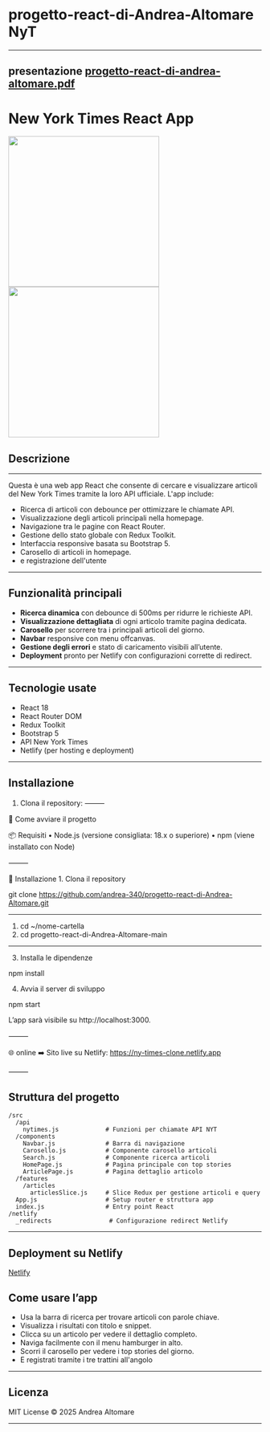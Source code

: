 # progetto-react-di-Andrea-Altomare NyT

---
presentazione
[progetto-react-di-andrea-altomare.pdf](https://github.com/user-attachments/files/20426204/progetto-react-di-andrea-altomare.pdf)
---
# New York Times React App
<img src="https://github.com/user-attachments/assets/534c378e-2ae0-483f-8d15-e6632b03211f" width="300" />
<img src="https://github.com/user-attachments/assets/a4eb0f4d-1075-4cca-bf67-c0af62d588e0" width="300" />




## Descrizione
---
Questa è una web app React che consente di cercare e visualizzare articoli del New York Times tramite la loro API ufficiale. L'app include:

* Ricerca di articoli con debounce per ottimizzare le chiamate API.
* Visualizzazione degli articoli principali nella homepage.
* Navigazione tra le pagine con React Router.
* Gestione dello stato globale con Redux Toolkit.
* Interfaccia responsive basata su Bootstrap 5.
* Carosello di articoli in homepage.
* e registrazione dell'utente

---

## Funzionalità principali

* **Ricerca dinamica** con debounce di 500ms per ridurre le richieste API.
* **Visualizzazione dettagliata** di ogni articolo tramite pagina dedicata.
* **Carosello** per scorrere tra i principali articoli del giorno.
* **Navbar** responsive con menu offcanvas.
* **Gestione degli errori** e stato di caricamento visibili all’utente.
* **Deployment** pronto per Netlify con configurazioni corrette di redirect.

---

## Tecnologie usate

* React 18
* React Router DOM
* Redux Toolkit
* Bootstrap 5
* API New York Times
* Netlify (per hosting e deployment)

---

## Installazione

1. Clona il repository:
⸻

🚀 Come avviare il progetto

📦 Requisiti
	•	Node.js (versione consigliata: 18.x o superiore)
	•	npm (viene installato con Node)

⸻

🔧 Installazione
	1.	Clona il repository

git clone https://github.com/andrea-340/progetto-react-di-Andrea-Altomare.git

---
1. cd ~/nome-cartella
2. cd progetto-react-di-Andrea-Altomare-main
---

3. Installa le dipendenze

 npm install

4. Avvia il server di sviluppo

 npm start

L’app sarà visibile su http://localhost:3000.

⸻

🌐 online
➡️ Sito live su Netlify: https://ny-times-clone.netlify.app

⸻
## Struttura del progetto

```
/src
  /api
    nytimes.js             # Funzioni per chiamate API NYT
  /components
    Navbar.js              # Barra di navigazione
    Carosello.js           # Componente carosello articoli
    Search.js              # Componente ricerca articoli
    HomePage.js            # Pagina principale con top stories
    ArticlePage.js         # Pagina dettaglio articolo
  /features
    /articles
      articlesSlice.js     # Slice Redux per gestione articoli e query
  App.js                   # Setup router e struttura app
  index.js                 # Entry point React
/netlify
  _redirects                # Configurazione redirect Netlify
```

---

## Deployment su Netlify
[Netlify](https://ny-times-clone.netlify.app)


## Come usare l’app

* Usa la barra di ricerca per trovare articoli con parole chiave.
* Visualizza i risultati con titolo e snippet.
* Clicca su un articolo per vedere il dettaglio completo.
* Naviga facilmente con il menu hamburger in alto.
* Scorri il carosello per vedere i top stories del giorno.
* E registrati tramite i tre trattini all'angolo

---

## Licenza

MIT License © 2025 Andrea Altomare

---
